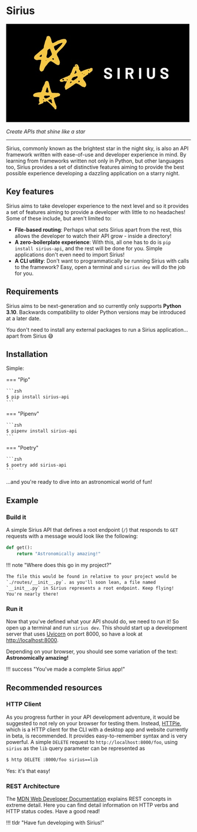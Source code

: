 # Sirius

![Sirius Logo](https://raw.githubusercontent.com/doublevcodes/sirius/main/docs/img/sirius.jpg)

*Create APIs that shine like a star*

---

Sirius, commonly known as the brightest star in the night sky, is also an API framework written with ease-of-use and developer experience in mind. By learning from frameworks written not only in Python, but other languages too, Sirius provides a set of distinctive features aiming to provide the best possible experience developing a dazzling application on a starry night.

## Key features

Sirius aims to take developer experience to the next level and so it provides a set of features aiming to provide a developer with little to no headaches! Some of these include, but aren't limited to:

- **File-based routing**: Perhaps what sets Sirius apart from the rest, this allows the developer to watch their API grow - inside a directory!
- **A zero-boilerplate experience**: With this, all one has to do is `pip install sirius-api`, and the rest will be done for you. Simple applications don't even need to import Sirius!
- **A CLI utility**: Don't want to programmatically be running Sirius with calls to the framework? Easy, open a terminal and `sirius dev` will do the job for you.

## Requirements

Sirius aims to be next-generation and so currently only supports **Python 3.10**. Backwards compatibility to older Python versions may be introduced at a later date.

You don't need to install any external packages to run a Sirius application... apart from Sirius :sweat_smile:

## Installation

Simple:

=== "Pip"

    ```zsh
    $ pip install sirius-api
    ```

=== "Pipenv"

    ```zsh
    $ pipenv install sirius-api
    ```

=== "Poetry"

    ```zsh
    $ poetry add sirius-api
    ```

...and you're ready to dive into an astronomical world of fun!

## Example

### Build it

A simple Sirius API that defines a root endpoint (`/`) that responds to `GET` requests with a message would look like the following:

```py
def get():
    return "Astronomically amazing!"
```

!!! note "Where does this go in my project?"
    
    The file this would be found in relative to your project would be `./routes/__init__.py`. as you'll soon lean, a file named `__init__.py` in Sirius represents a root endpoint. Keep flying! You're nearly there!

### Run it

Now that you've defined what your API should do, we need to run it! So open up a terminal and run `sirius dev`. This should start up a development server that uses
[Uvicorn](https://www.uvicorn.org/) on port 8000, so have a look at <http://localhost:8000>.

Depending on your browser, you should see some variation of the text: **Astronomically amazing!**

!!! success "You've made a complete Sirius app!"

## Recommended resources

### HTTP Client

As you progress further in your API development adventure, it would be suggested to not rely on your browser for testing them.
Instead, [HTTPie](https://httpie.io), which is a HTTP client for the CLI with a desktop app and website currently in beta, is recommended.
It provides easy-to-remember syntax and is very powerful. A simple `DELETE` request to `http://localhost:8000/foo`, using `sirius` as the `lib` query parameter can be represented as

```zsh
$ http DELETE :8000/foo sirius==lib
```

Yes: it's that easy!

### REST Architecture

The [MDN Web Developer Documentation](https://developer.mozilla.org/en-US/docs/Web/HTTP) explains REST concepts in extreme detail. Here you can find detail information on HTTP verbs
and HTTP status codes. Have a good read!


!!! tldr "Have fun developing with Sirius!"
